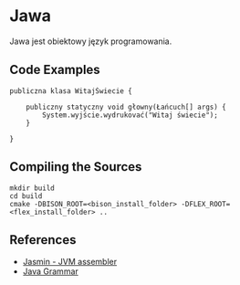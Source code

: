# Jawa

Jawa jest obiektowy język programowania.

## Code Examples

```jawa
publiczna klasa WitajŚwiecie {

    publiczny statyczny void głowny(Łańcuch[] args) {
        System.wyjście.wydrukovać("Witaj świecie");
    }

}
```

## Compiling the Sources

```
mkdir build
cd build
cmake -DBISON_ROOT=<bison_install_folder> -DFLEX_ROOT=<flex_install_folder> ..
```

## References

- [Jasmin - JVM assembler](http://jasmin.sourceforge.net/)
- [Java Grammar](https://docs.oracle.com/javase/specs/jls/se7/html/jls-2.html)
